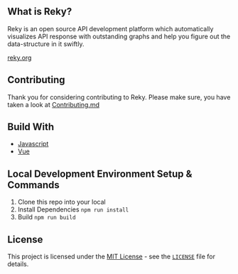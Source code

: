 ## What is Reky?

Reky is an open source API development platform which automatically visualizes API response with outstanding graphs and help you figure out the data-structure in it swiftly.

[reky.org](https://www.reky.org)

## Contributing

Thank you for considering contributing to Reky.
Please make sure, you have taken a look at [Contributing.md](https://github.com/CanerSezgin/reky/blob/master/CONTRIBUTING.md)

## Build With

- [Javascript](https://developer.mozilla.org/en-US/docs/Web/JavaScript)
- [Vue](https://vuejs.org/)

## Local Development Environment Setup & Commands

1. Clone this repo into your local
2. Install Dependencies `npm run install`
3. Build `npm run build`

## License

This project is licensed under the [MIT License](https://opensource.org/licenses/MIT) - see the [`LICENSE`](LICENSE) file for details.
